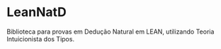 # LeanNatD
Biblioteca para provas em Dedução Natural em LEAN, utilizando Teoria Intuicionista dos Tipos.
